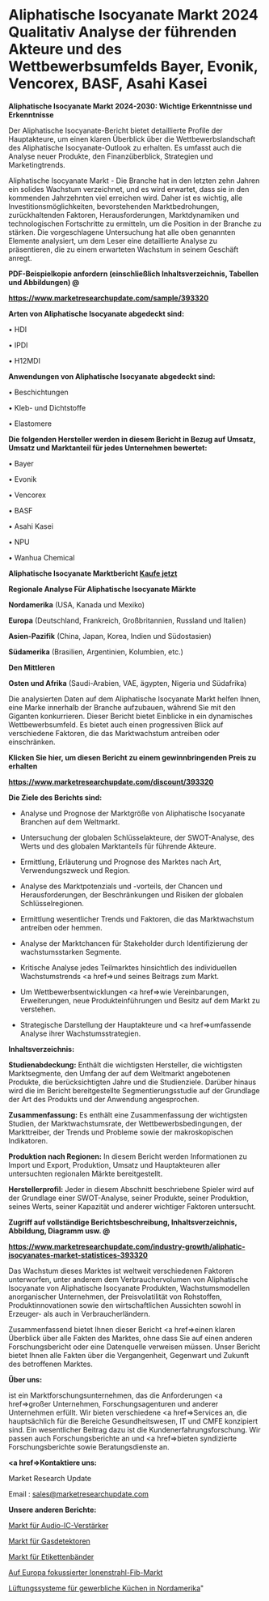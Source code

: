 # Aliphatische Isocyanate Markt 2024 Qualitativ Analyse der führenden Akteure und des Wettbewerbsumfelds Bayer, Evonik, Vencorex, BASF, Asahi Kasei

<strong>Aliphatische Isocyanate Markt 2024-2030: Wichtige Erkenntnisse und Erkenntnisse</strong>

Der Aliphatische Isocyanate-Bericht bietet detaillierte Profile der Hauptakteure, um einen klaren Überblick über die Wettbewerbslandschaft des Aliphatische Isocyanate-Outlook zu erhalten. Es umfasst auch die Analyse neuer Produkte, den Finanzüberblick, Strategien und Marketingtrends.

Aliphatische Isocyanate Markt - Die Branche hat in den letzten zehn Jahren ein solides Wachstum verzeichnet, und es wird erwartet, dass sie in den kommenden Jahrzehnten viel erreichen wird. Daher ist es wichtig, alle Investitionsmöglichkeiten, bevorstehenden Marktbedrohungen, zurückhaltenden Faktoren, Herausforderungen, Marktdynamiken und technologischen Fortschritte zu ermitteln, um die Position in der Branche zu stärken. Die vorgeschlagene Untersuchung hat alle oben genannten Elemente analysiert, um dem Leser eine detaillierte Analyse zu präsentieren, die zu einem erwarteten Wachstum in seinem Geschäft anregt.



<strong><b>PDF-Beispielkopie anfordern (einschließlich Inhaltsverzeichnis, Tabellen und Abbildungen) @ </b></strong>

<strong><a href=https://www.marketresearchupdate.com/sample/393320>

<strong>https://www.marketresearchupdate.com/sample/393320</u></a></strong></strong>



<strong>Arten von Aliphatische Isocyanate abgedeckt sind:</strong>

• HDI

• IPDI

• H12MDI



<strong>Anwendungen von Aliphatische Isocyanate abgedeckt sind:</strong>

• Beschichtungen

• Kleb- und Dichtstoffe

• Elastomere



<strong>Die folgenden Hersteller werden in diesem Bericht in Bezug auf Umsatz, Umsatz und Marktanteil für jedes Unternehmen bewertet:</strong>

• Bayer

• Evonik

• Vencorex

• BASF

• Asahi Kasei

• NPU

• Wanhua Chemical



<strong>Aliphatische Isocyanate Marktbericht <a href=https://www.marketresearchupdate.com/buynow/393320>Kaufe jetzt</a></strong>



<strong>Regionale Analyse Für Aliphatische Isocyanate Märkte</strong>



<strong>Nordamerika</strong> (USA, Kanada und Mexiko)



<strong>Europa</strong> (Deutschland, Frankreich, Großbritannien, Russland und Italien)



<strong>Asien-Pazifik</strong> (China, Japan, Korea, Indien und Südostasien)



<strong>Südamerika</strong> (Brasilien, Argentinien, Kolumbien, etc.)



<strong>Den Mittleren</strong> 

<strong>Osten und Afrika</strong> (Saudi-Arabien, VAE, ägypten, Nigeria und Südafrika)

Die analysierten Daten auf dem Aliphatische Isocyanate Markt helfen Ihnen, eine Marke innerhalb der Branche aufzubauen, während Sie mit den Giganten konkurrieren. Dieser Bericht bietet Einblicke in ein dynamisches Wettbewerbsumfeld. Es bietet auch einen progressiven Blick auf verschiedene Faktoren, die das Marktwachstum antreiben oder einschränken.



<strong>Klicken Sie hier, um diesen Bericht zu einem gewinnbringenden Preis zu erhalten
</strong>

<strong><a href=https://www.marketresearchupdate.com/discount/393320>https://www.marketresearchupdate.com/discount/393320</b></u></strong></a>



<strong>Die Ziele des Berichts sind:</strong>

- Analyse und Prognose der Marktgröße von Aliphatische Isocyanate Branchen auf dem Weltmarkt.

- Untersuchung der globalen Schlüsselakteure, der SWOT-Analyse, des Werts und des globalen Marktanteils für führende Akteure.

- Ermittlung, Erläuterung und Prognose des Marktes nach Art, Verwendungszweck und Region.

- Analyse des Marktpotenzials und -vorteils, der Chancen und Herausforderungen, der Beschränkungen und Risiken der globalen Schlüsselregionen.

- Ermittlung wesentlicher Trends und Faktoren, die das Marktwachstum antreiben oder hemmen.

- Analyse der Marktchancen für Stakeholder durch Identifizierung der wachstumsstarken Segmente.

- Kritische Analyse jedes Teilmarktes hinsichtlich des individuellen Wachstumstrends <a href=>und</a> seines Beitrags zum Markt.

- Um Wettbewerbsentwicklungen <a href=>wie</a> Vereinbarungen, Erweiterungen, neue Produkteinführungen und Besitz auf dem Markt zu verstehen.

- Strategische Darstellung der Hauptakteure und <a href=>umfas</a>sende Analyse ihrer Wachstumsstrategien.



<strong>Inhaltsverzeichnis:</strong>



<strong>Studienabdeckung:</strong> Enthält die wichtigsten Hersteller, die wichtigsten Marktsegmente, den Umfang der auf dem Weltmarkt angebotenen Produkte, die berücksichtigten Jahre und die Studienziele. Darüber hinaus wird die im Bericht bereitgestellte Segmentierungsstudie auf der Grundlage der Art des Produkts und der Anwendung angesprochen.



<strong>Zusammenfassung:</strong> Es enthält eine Zusammenfassung der wichtigsten Studien, der Marktwachstumsrate, der Wettbewerbsbedingungen, der Markttreiber, der Trends und Probleme sowie der makroskopischen Indikatoren.



<strong>Produktion nach Regionen:</strong> In diesem Bericht werden Informationen zu Import und Export, Produktion, Umsatz und Hauptakteuren aller untersuchten regionalen Märkte bereitgestellt.



<strong>Herstellerprofil:</strong> Jeder in diesem Abschnitt beschriebene Spieler wird auf der Grundlage einer SWOT-Analyse, seiner Produkte, seiner Produktion, seines Werts, seiner Kapazität und anderer wichtiger Faktoren untersucht.



<strong><b>Zugriff auf vollständige Berichtsbeschreibung, Inhaltsverzeichnis, Abbildung, Diagramm usw. @ </b></strong>

<strong><a href=https://www.marketresearchupdate.com/industry-growth/aliphatic-isocyanates-market-statistices-393320>https://www.marketresearchupdate.com/industry-growth/aliphatic-isocyanates-market-statistices-393320</a></strong>

Das Wachstum dieses Marktes ist weltweit verschiedenen Faktoren unterworfen, unter anderem dem Verbrauchervolumen von Aliphatische Isocyanate von Aliphatische Isocyanate Produkten, Wachstumsmodellen anorganischer Unternehmen, der Preisvolatilität von Rohstoffen, Produktinnovationen sowie den wirtschaftlichen Aussichten sowohl in Erzeuger- als auch in Verbraucherländern.

Zusammenfassend bietet Ihnen dieser Bericht <a href=>einen</a> klaren Überblick über alle Fakten des Marktes, ohne dass Sie auf einen anderen Forschungsbericht oder eine Datenquelle verweisen müssen. Unser Bericht bietet Ihnen alle Fakten über die Vergangenheit, Gegenwart und Zukunft des betroffenen Marktes.



<strong>Über uns:</strong>

 ist ein Marktforschungsunternehmen, das die Anforderungen <a href=>großer</a> Unternehmen, Forschungsagenturen und anderer Unternehmen erfüllt. Wir bieten verschiedene <a href=>Services</a> an, die hauptsächlich für die Bereiche Gesundheitswesen, IT und CMFE konzipiert sind. Ein wesentlicher Beitrag dazu ist die Kundenerfahrungsforschung. Wir passen auch Forschungsberichte an und <a href=>bieten</a> syndizierte Forschungsberichte sowie Beratungsdienste an.



<strong><a href=>Kontaktiere uns:</a></strong>

Market Research Update

Email : sales@marketresearchupdate.com



<strong>Unsere anderen Berichte:</strong>

<a href=https://www.linkedin.com/pulse/audio-ic-amplifiers-market-trends-2023>Markt für Audio-IC-Verstärker</a>

<a href=https://www.linkedin.com/pulse/gas-detectors-market-sizing-up-anticipating-trends>Markt für Gasdetektoren</a>

<a href=https://www.linkedin.com/pulse/labels-tapes-market-2023-remarking-enormous-growth>Markt für Etikettenbänder</a>

<a href=https://www.linkedin.com/pulse/europe-focused-ion-beam-fib-market-size-2023>Auf Europa fokussierter Ionenstrahl-Fib-Markt</a>

<a href=https://www.linkedin.com/pulse/north-america-commercial-kitchen-ventilation-systems>Lüftungssysteme für gewerbliche Küchen in Nordamerika</a>"
